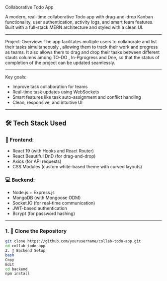 Collaborative Todo App

A modern, real-time collaborative Todo app with drag-and-drop Kanban functionality, user authentication, activity logs, and smart team features. Built with a full-stack MERN architecture and styled with a clean  UI.

-------------------------------------------------------------------------------------------------------------------------------------------------------------------------------------------------------------------------------------------------------------------------------

Project-Overview:
 The app facilitates multiple users to collaborate and list their tasks simultaneously , allowing them to track their work and progress as teams. It also allows them to drag and drop their tasks between different stauts columns among TO-DO , In-Pgrogress and Dne, so that the status of completion of the project can be updated seamlessly.

 -------------------------------------------------------------------------------------------------------------------------------------------------------------------------------------------------------------------------------------------------------------------------------
 
 Key goals:
- Improve task collaboration for teams
- Real-time task updates using WebSockets
- Smart features like task auto-assignment and conflict handling
- Clean, responsive, and intuitive UI

  
-------------------------------------------------------------------------------------------------------------------------------------------------------------------------------------------------------------------------------------------------------------------------------


## 🛠 Tech Stack Used

### 🔧 Frontend:
- React 19 (with Hooks and React Router)
- React Beautiful DnD (for drag-and-drop)
- Axios (for API requests)
- CSS Modules (custom white-based theme with curved layouts)

### 💻 Backend:
- Node.js + Express.js
- MongoDB (with Mongoose ODM)
- Socket.IO (for real-time communication)
- JWT-based authentication
- Bcrypt (for password hashing)

-------------------------------------------------------------------------------------------------------------------------------------------------------------------------------------------------------------------------------------------------------------------------------

### 1. 📁 Clone the Repository
```bash 
git clone https://github.com/yourusername/collab-todo-app.git
cd collab-todo-app
2. 🔌 Backend Setup
bash
Copy
Edit
cd backend
npm install







































